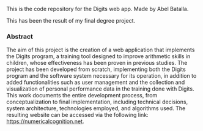 This is the code repository for the Digits web app.
Made by Abel Batalla.

This has been the result of my final degree project.

### Abstract
The aim of this project is the creation of a web application that implements the Digits program, a training tool designed to improve arithmetic skills in children, whose effectiveness has been proven in previous studies. The project has been developed from scratch, implementing both the Digits program and the software system necessary for its operation, in addition to added functionalities such as user management and the collection and visualization of personal performance data in the training done with Digits.
This work documents the entire development process, from conceptualization to final implementation, including technical decisions, system architecture, technologies employed, and algorithms used. The resulting website can be accessed via the following link: https://numericalcognition.net.
